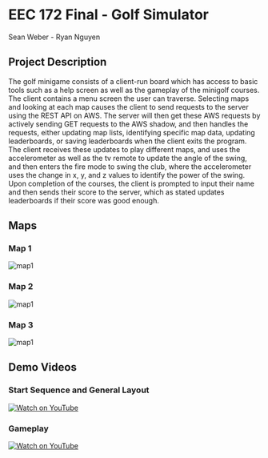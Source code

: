 # EEC 172 Final - Golf Simulator

Sean Weber - Ryan Nguyen
## Project Description
The golf minigame consists of a client-run board which has access to basic tools such as a help screen as well as the gameplay of the minigolf courses. The client contains a menu screen the user can traverse. Selecting maps and looking at each map causes the client to send requests to the server using the REST API on AWS. The server will then get these AWS requests by actively sending GET requests to the AWS shadow, and then handles the requests, either updating map lists, identifying specific map data, updating leaderboards, or saving leaderboards when the client exits the program. The client receives these updates to play different maps, and uses the accelerometer as well as the tv remote to update the angle of the swing, and then enters the fire mode to swing the club, where the accelerometer uses the change in x, y, and z values to identify the power of the swing. Upon completion of the courses, the client is prompted to input their name and then sends their score to the server, which as stated updates leaderboards if their score was good enough.
## Maps
### Map 1
![map1](./IMG_6365.png)
### Map 2
![map1](./IMG_6366.png)
### Map 3
![map1](./IMG_6368.png)
## Demo Videos
### Start Sequence and General Layout
[![Watch on YouTube](https://img.youtube.com/vi/dNdLlvfLy9k/0.jpg)](https://youtube.com/shorts/dNdLlvfLy9k)

### Gameplay
[![Watch on YouTube](https://img.youtube.com/vi/Q7B1dx4AepA/0.jpg)](https://youtube.com/shorts/Q7B1dx4AepA)




